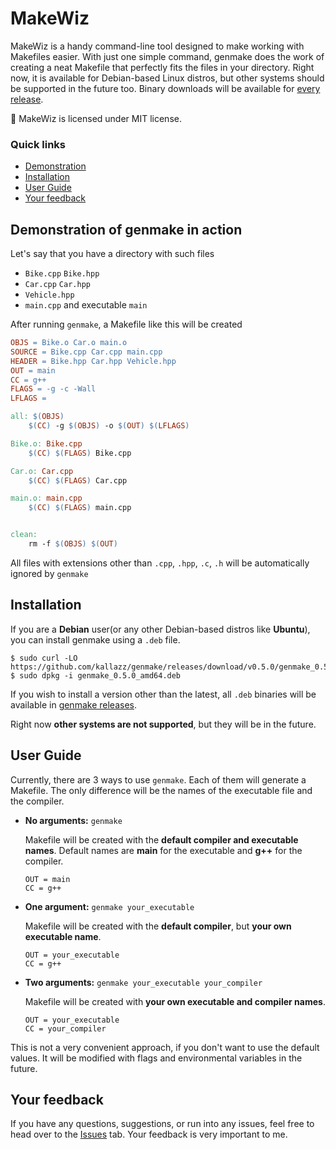 # MakeWiz
MakeWiz is a handy command-line tool designed to make working with Makefiles easier.
With just one simple command, genmake does the work of creating a neat Makefile that perfectly fits the files in your directory. 
Right now, it is available for Debian-based Linux distros, but other systems should be supported in the future too.
Binary downloads will be available for [every release](https://github.com/kallazz/genmake/releases/).

🔐 MakeWiz is licensed under MIT license.

### Quick links

* [Demonstration](#demonstration-of-genmake-in-action)
* [Installation](#installation)
* [User Guide](#user-guide)
* [Your feedback](#your-feedback)

## Demonstration of genmake in action

Let's say that you have a directory with such files

* `Bike.cpp` `Bike.hpp`
* `Car.cpp` `Car.hpp`
* `Vehicle.hpp`
* `main.cpp` and executable `main`

After running `genmake`, a Makefile like this will be created

```Makefile
OBJS = Bike.o Car.o main.o
SOURCE = Bike.cpp Car.cpp main.cpp
HEADER = Bike.hpp Car.hpp Vehicle.hpp
OUT = main
CC = g++
FLAGS = -g -c -Wall
LFLAGS = 

all: $(OBJS)
    $(CC) -g $(OBJS) -o $(OUT) $(LFLAGS)

Bike.o: Bike.cpp
    $(CC) $(FLAGS) Bike.cpp

Car.o: Car.cpp
    $(CC) $(FLAGS) Car.cpp

main.o: main.cpp
    $(CC) $(FLAGS) main.cpp


clean:
    rm -f $(OBJS) $(OUT)
```

All files with extensions other than `.cpp`, `.hpp`, `.c`, `.h` will be automatically ignored by `genmake`

## Installation
If you are a **Debian** user(or any other Debian-based distros like **Ubuntu**), you can install genmake using a `.deb` file. 

```
$ sudo curl -LO https://github.com/kallazz/genmake/releases/download/v0.5.0/genmake_0.5.0_amd64.deb
$ sudo dpkg -i genmake_0.5.0_amd64.deb
```

If you wish to install a version other than the latest, all `.deb` binaries will be available in [genmake releases](https://github.com/kallazz/genmake/releases/).

Right now **other systems are not supported**, but they will be in the future.

## User Guide
Currently, there are 3 ways to use `genmake`. Each of them will generate a Makefile.
The only difference will be the names of the executable file and the compiler.

* **No arguments:** `genmake`

   Makefile will be created with the **default compiler and executable names**. Default names are **main** for the executable and **g++** for the compiler.

   ```
   OUT = main
   CC = g++
   ```

* **One argument:** `genmake your_executable`

   Makefile will be created with the **default compiler**, but **your own executable name**.

   ```
   OUT = your_executable
   CC = g++
   ```

* **Two arguments:** `genmake your_executable your_compiler`

   Makefile will be created with **your own executable and compiler names**.

   ```
   OUT = your_executable
   CC = your_compiler
   ```

This is not a very convenient approach, if you don't want to use the default values. 
It will be modified with flags and environmental variables in the future.

## Your feedback
If you have any questions, suggestions, or run into any issues, feel free to head over to the [Issues](https://github.com/kallazz/genmake/issues) tab. Your feedback is very important to me.
